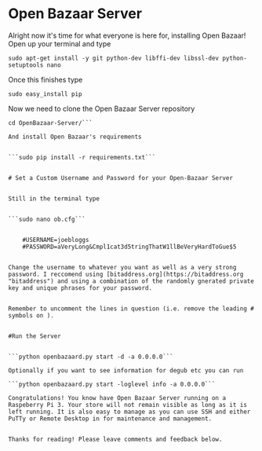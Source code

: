 # Open Bazaar Server


Alright now it's time for what everyone is here for, installing Open Bazaar! Open up your terminal and type 


```sudo apt-get install -y git python-dev libffi-dev libssl-dev python-setuptools nano ```

Once this finishes type

```sudo easy_install pip```

Now we need to clone the Open Bazaar Server repository

```git clone https://github.com/OpenBazaar/OpenBazaar-Server.git
cd OpenBazaar-Server/```

And install Open Bazaar's requirements 


```sudo pip install -r requirements.txt```


# Set a Custom Username and Password for your Open-Bazaar Server


Still in the terminal type 


```sudo nano ob.cfg```


    #USERNAME=joebloggs 
	#PASSWORD=aVeryLong&Cmpl1cat3d5tringThatW1llBeVeryHardToGue$5


Change the username to whatever you want as well as a very strong password. I reccomend using [bitaddress.org](https://bitaddress.org "bitaddress") and using a combination of the randomly gnerated private key and unique phrases for your password.  


Remember to uncomment the lines in question (i.e. remove the leading # symbols on ). 


#Run the Server 


```python openbazaard.py start -d -a 0.0.0.0```

Optionally if you want to see information for degub etc you can run 

```python openbazaard.py start -loglevel info -a 0.0.0.0```

Congratulations! You know have Open Bazaar Server running on a Raspeberry Pi 3. Your store will not remain visible as long as it is left running. It is also easy to manage as you can use SSH and either PuTTy or Remote Desktop in for maintenance and management. 


Thanks for reading! Please leave comments and feedback below. 
